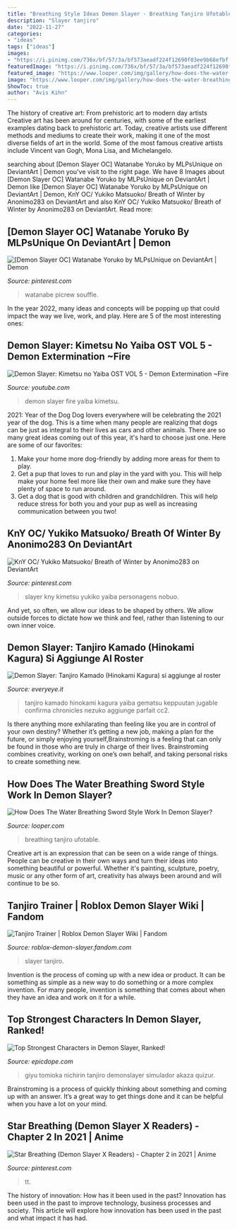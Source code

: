 ```yaml
---
title: "Breathing Style Ideas Demon Slayer - Breathing Tanjiro Ufotable"
description: "Slayer tanjiro"
date: "2022-11-27"
categories:
- "ideas"
tags: ["ideas"]
images:
- "https://i.pinimg.com/736x/bf/57/3a/bf573aeadf224f12690f03ee9b68efbf.jpg"
featuredImage: "https://i.pinimg.com/736x/bf/57/3a/bf573aeadf224f12690f03ee9b68efbf.jpg"
featured_image: "https://www.looper.com/img/gallery/how-does-the-water-breathing-sword-style-work-in-demon-slayer/intro-1622661976.jpg"
image: "https://www.looper.com/img/gallery/how-does-the-water-breathing-sword-style-work-in-demon-slayer/intro-1622661976.jpg"
ShowToc: true
author: "Avis Kihn"
---
```



The history of creative art: From prehistoric art to modern day artists
Creative art has been around for centuries, with some of the earliest examples dating back to prehistoric art. Today, creative artists use different methods and mediums to create their work, making it one of the most diverse fields of art in the world. Some of the most famous creative artists include Vincent van Gogh, Mona Lisa, and Michelangelo.

	

		
searching about [Demon Slayer OC] Watanabe Yoruko by MLPsUnique on DeviantArt | Demon you've visit to the right page. We have 8 Images about [Demon Slayer OC] Watanabe Yoruko by MLPsUnique on DeviantArt | Demon like [Demon Slayer OC] Watanabe Yoruko by MLPsUnique on DeviantArt | Demon, KnY OC/ Yukiko Matsuoko/ Breath of Winter by Anonimo283 on DeviantArt and also KnY OC/ Yukiko Matsuoko/ Breath of Winter by Anonimo283 on DeviantArt. Read more:
		
    
## [Demon Slayer OC] Watanabe Yoruko By MLPsUnique On DeviantArt | Demon

<img loading=lazy src="https://i.pinimg.com/736x/bf/57/3a/bf573aeadf224f12690f03ee9b68efbf.jpg" onerror="this.onerror=null;this.src='https://tse4.mm.bing.net/th?id=OIP.aAXAGjMj9xNAdntYsBrjYAHaFP&amp;pid=15.1';" alt="[Demon Slayer OC] Watanabe Yoruko by MLPsUnique on DeviantArt | Demon">

_Source: pinterest.com_

>watanabe picrew souffle. 

	

In the year 2022, many ideas and concepts will be popping up that could impact the way we live, work, and play. Here are 5 of the most interesting ones:

    
## Demon Slayer: Kimetsu No Yaiba OST VOL 5 - Demon Extermination ~Fire

<img loading=lazy src="https://i.ytimg.com/vi/mRB6JOEtjUs/maxresdefault.jpg" onerror="this.onerror=null;this.src='https://tse1.mm.bing.net/th?id=OIP.zy5whk4R-DY-Wwblnsn9WQHaEK&amp;pid=15.1';" alt="Demon Slayer: Kimetsu no Yaiba OST VOL 5 - Demon Extermination ~Fire">

_Source: youtube.com_

>demon slayer fire yaiba kimetsu. 

	

2021: Year of the Dog
Dog lovers everywhere will be celebrating the 2021 year of the dog. This is a time when many people are realizing that dogs can be just as integral to their lives as cars and other animals. There are so many great ideas coming out of this year, it's hard to choose just one. Here are some of our favorites: 
1) Make your home more dog-friendly by adding more areas for them to play.
2) Get a pup that loves to run and play in the yard with you. This will help make your home feel more like their own and make sure they have plenty of space to run around. 
3) Get a dog that is good with children and grandchildren. This will help reduce stress for both you and your pup as well as increasing communication between you two!

    
## KnY OC/ Yukiko Matsuoko/ Breath Of Winter By Anonimo283 On DeviantArt

<img loading=lazy src="https://i.pinimg.com/736x/65/6a/23/656a2350877b89f7f254757ea3339d96.jpg" onerror="this.onerror=null;this.src='https://tse4.mm.bing.net/th?id=OIP.bAYWEFyTIyUMOdZR3p79lAHaLs&amp;pid=15.1';" alt="KnY OC/ Yukiko Matsuoko/ Breath of Winter by Anonimo283 on DeviantArt">

_Source: pinterest.com_

>slayer kny kimetsu yukiko yaiba personagens nobuo. 

	

And yet, so often, we allow our ideas to be shaped by others. We allow outside forces to dictate how we think and feel, rather than listening to our own inner voice.

    
## Demon Slayer: Tanjiro Kamado (Hinokami Kagura) Si Aggiunge Al Roster

<img loading=lazy src="https://images.everyeye.it/img-notizie/demon-slayer-tanjiro-kamado-hinokami-kagura-aggiunge-roster-v4-518731.jpg" onerror="this.onerror=null;this.src='https://tse2.mm.bing.net/th?id=OIP.paHLOxMn0PILVbGBNTzI0wHaEK&amp;pid=15.1';" alt="Demon Slayer: Tanjiro Kamado (Hinokami Kagura) si aggiunge al roster">

_Source: everyeye.it_

>tanjiro kamado hinokami kagura yaiba gematsu keppuutan jugable confirma chronicles nezuko aggiunge parfait cc2. 

	

Is there anything more exhilarating than feeling like you are in control of your own destiny? Whether it’s getting a new job, making a plan for the future, or simply enjoying yourself,Brainstroming is a feeling that can only be found in those who are truly in charge of their lives. Brainstroming combines creativity, working on one’s own behalf, and taking personal risks to create something new.

    
## How Does The Water Breathing Sword Style Work In Demon Slayer?

<img loading=lazy src="https://www.looper.com/img/gallery/how-does-the-water-breathing-sword-style-work-in-demon-slayer/intro-1622661976.jpg" onerror="this.onerror=null;this.src='https://tse1.mm.bing.net/th?id=OIP.tQsJtPBdxzbvYvsbseI0XAHaEK&amp;pid=15.1';" alt="How Does The Water Breathing Sword Style Work In Demon Slayer?">

_Source: looper.com_

>breathing tanjiro ufotable. 

	

Creative art is an expression that can be seen on a wide range of things. People can be creative in their own ways and turn their ideas into something beautiful or powerful. Whether it's painting, sculpture, poetry, music or any other form of art, creativity has always been around and will continue to be so.

    
## Tanjiro Trainer | Roblox Demon Slayer Wiki | Fandom

<img loading=lazy src="https://vignette.wikia.nocookie.net/roblox-demon-slayer/images/1/1b/RobloxScreenShot20190901_173412487.png/revision/latest?cb=20190901214240" onerror="this.onerror=null;this.src='https://tse3.mm.bing.net/th?id=OIP.4MBEf9txIKr_wkcvHLBl-wAAAA&amp;pid=15.1';" alt="Tanjiro Trainer | Roblox Demon Slayer Wiki | Fandom">

_Source: roblox-demon-slayer.fandom.com_

>slayer tanjiro. 

	

Invention is the process of coming up with a new idea or product. It can be something as simple as a new way to do something or a more complex invention. For many people, invention is something that comes about when they have an idea and work on it for a while.

    
## Top Strongest Characters In Demon Slayer, Ranked!

<img loading=lazy src="https://www.epicdope.com/wp-content/uploads/2020/07/Nichirin-Blades.jpg" onerror="this.onerror=null;this.src='https://tse3.mm.bing.net/th?id=OIP.pKdv-QT5gdeBo8KSjj0E4AHaEK&amp;pid=15.1';" alt="Top Strongest Characters in Demon Slayer, Ranked!">

_Source: epicdope.com_

>giyu tomioka nichirin tanjiro demonslayer simulador akaza quizur. 

	

Brainstroming is a process of quickly thinking about something and coming up with an answer. It’s a great way to get things done and it can be helpful when you have a lot on your mind.

    
## Star Breathing (Demon Slayer X Readers) - Chapter 2 In 2021 | Anime

<img loading=lazy src="https://i.pinimg.com/736x/c3/65/c3/c365c34223c8a0ab91b99cd3699502ff.jpg" onerror="this.onerror=null;this.src='https://tse4.mm.bing.net/th?id=OIP.TSvdgSEKG73enxcp3o5JxAAAAA&amp;pid=15.1';" alt="Star Breathing (Demon Slayer X Readers) - Chapter 2 in 2021 | Anime">

_Source: pinterest.com_

>tt. 

	

The history of innovation: How has it been used in the past?
Innovation has been used in the past to improve technology, business processes and society. This article will explore how innovation has been used in the past and what impact it has had.

